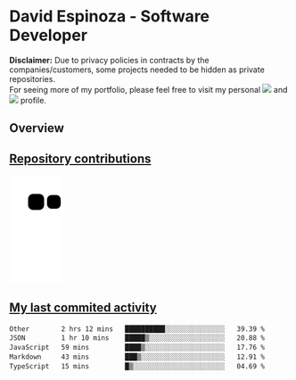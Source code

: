 # David Espinoza - Software Developer
<div id="links">
  <p>
    <strong>Disclaimer:</strong> Due to privacy policies in contracts by the companies/customers, some projects needed to be hidden as private repositories. <br />
For seeing more of my portfolio, please feel free to visit my personal <a href="https://davidespinoza.dev" target="_blank"><img src="https://img.shields.io/badge/website-000000?style=for-the-badge&logo=About.me&logoColor=white" target="_blank"></a> and <a href="https://www.linkedin.com/in/despinozap" target="_blank"><img src="https://img.shields.io/badge/LinkedIn-0077B5?style=for-the-badge&logo=linkedin&logoColor=white" target="_blank"></a> profile.
  </p>
</div>

## Overview

<div id="stats">
  <a href="https://github.com/despinozap">
  <!--
    <img height="180em" style="margin: 0em 10em;" src="https://github-readme-stats.vercel.app/api?username=despinozap&show_icons=true&include_all_commits=true&count_private=true&theme=default"/>
    <img height="180em" style="margin: 0em 10em;" src="https://github-readme-stats.vercel.app/api/top-langs/?username=despinozap&layout=compact&langs_count=7&theme=default"/>
  -->
</div>
 
## Repository contributions
<div id="snake"> 

  ![Snake animation](https://github.com/despinozap/despinozap/blob/output/github-contribution-grid-snake.svg)
</div>

## My last commited activity
<!--START_SECTION:waka-->

```txt
Other        2 hrs 12 mins   ██████████░░░░░░░░░░░░░░░   39.39 %
JSON         1 hr 10 mins    █████▒░░░░░░░░░░░░░░░░░░░   20.88 %
JavaScript   59 mins         ████▒░░░░░░░░░░░░░░░░░░░░   17.76 %
Markdown     43 mins         ███▒░░░░░░░░░░░░░░░░░░░░░   12.91 %
TypeScript   15 mins         █▒░░░░░░░░░░░░░░░░░░░░░░░   04.69 %
```

<!--END_SECTION:waka-->

